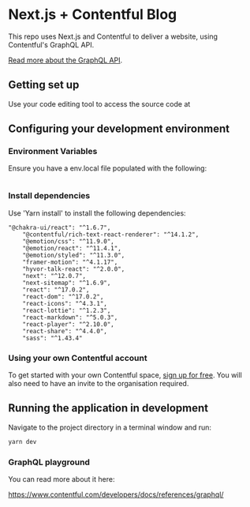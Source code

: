 # Next.js + Contentful Blog 


This repo uses Next.js and Contentful to deliver a website, using Contentful's GraphQL API.

[Read more about the GraphQL API](https://graphql.contentful.com).


## Getting set up

Use your code editing tool to access the source code at 




## Configuring your development environment

### Environment Variables

Ensure you have a env.local file populated with the following:
```

```

### Install dependencies

Use 'Yarn install' to install the following dependencies:
```
"@chakra-ui/react": "^1.6.7",
    "@contentful/rich-text-react-renderer": "^14.1.2",
    "@emotion/css": "^11.9.0",
    "@emotion/react": "^11.4.1",
    "@emotion/styled": "^11.3.0",
    "framer-motion": "^4.1.17",
    "hyvor-talk-react": "^2.0.0",
    "next": "^12.0.7",
    "next-sitemap": "^1.6.9",
    "react": "^17.0.2",
    "react-dom": "^17.0.2",
    "react-icons": "^4.3.1",
    "react-lottie": "^1.2.3",
    "react-markdown": "^5.0.3",
    "react-player": "^2.10.0",
    "react-share": "^4.4.0",
    "sass": "^1.43.4"
```



### Using your own Contentful account

To get started with your own Contentful space, [sign up for free](https://www.contentful.com/sign-up/). You will also need to have an invite to the organisation required.



## Running the application in development

Navigate to the project directory in a terminal window and run:

```bash
yarn dev
```


### GraphQL playground

You can read more about it here:

https://www.contentful.com/developers/docs/references/graphql/




